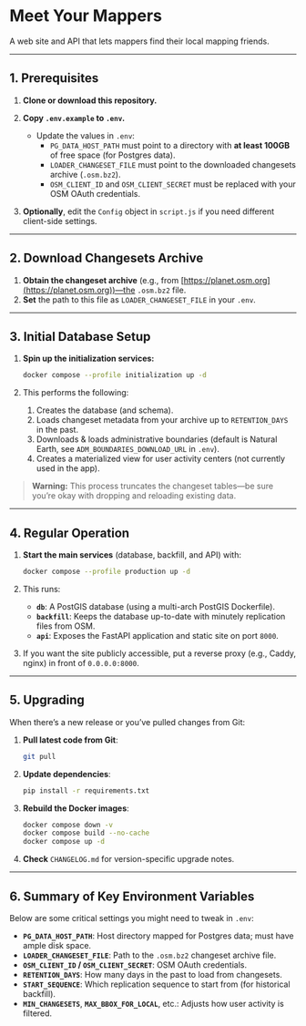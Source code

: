 # Meet Your Mappers

A web site and API that lets mappers find their local mapping friends.

---

## 1. Prerequisites

1. **Clone or download this repository.**  
2. **Copy `.env.example` to `.env`.**  
   - Update the values in `.env`:
     - `PG_DATA_HOST_PATH` must point to a directory with **at least 100GB** of free space (for Postgres data).
     - `LOADER_CHANGESET_FILE` must point to the downloaded changesets archive (`.osm.bz2`).
     - `OSM_CLIENT_ID` and `OSM_CLIENT_SECRET` must be replaced with your OSM OAuth credentials.

3. **Optionally**, edit the `Config` object in `script.js` if you need different client-side settings.

---

## 2. Download Changesets Archive

1. **Obtain the changeset archive** (e.g., from [https://planet.osm.org](https://planet.osm.org))—the `.osm.bz2` file.
2. **Set** the path to this file as `LOADER_CHANGESET_FILE` in your `.env`.

---

## 3. Initial Database Setup

1. **Spin up the initialization services:**

   ```bash
   docker compose --profile initialization up -d
   ```
   
2. This performs the following:
   1. Creates the database (and schema).
   2. Loads changeset metadata from your archive up to `RETENTION_DAYS` in the past.
   3. Downloads & loads administrative boundaries (default is Natural Earth, see `ADM_BOUNDARIES_DOWNLOAD_URL` in `.env`).
   4. Creates a materialized view for user activity centers (not currently used in the app).

> **Warning:** This process truncates the changeset tables—be sure you’re okay with dropping and reloading existing data.

---

## 4. Regular Operation

1. **Start the main services** (database, backfill, and API) with:
   ```bash
   docker compose --profile production up -d
   ```

2. This runs:
   - **`db`**: A PostGIS database (using a multi-arch PostGIS Dockerfile).  
   - **`backfill`**: Keeps the database up-to-date with minutely replication files from OSM.  
   - **`api`**: Exposes the FastAPI application and static site on port `8000`.  

3. If you want the site publicly accessible, put a reverse proxy (e.g., Caddy, nginx) in front of `0.0.0.0:8000`.

---

## 5. Upgrading

When there’s a new release or you’ve pulled changes from Git:

1. **Pull latest code from Git**:
   ```bash
   git pull
   ```
2. **Update dependencies**:
   ```bash
   pip install -r requirements.txt
   ```
3. **Rebuild the Docker images**:
   ```bash
   docker compose down -v
   docker compose build --no-cache
   docker compose up -d
   ```
4. **Check** `CHANGELOG.md` for version-specific upgrade notes.

---

## 6. Summary of Key Environment Variables

Below are some critical settings you might need to tweak in `.env`:

- **`PG_DATA_HOST_PATH`**: Host directory mapped for Postgres data; must have ample disk space.  
- **`LOADER_CHANGESET_FILE`**: Path to the `.osm.bz2` changeset archive file.  
- **`OSM_CLIENT_ID` / `OSM_CLIENT_SECRET`**: OSM OAuth credentials.  
- **`RETENTION_DAYS`**: How many days in the past to load from changesets.  
- **`START_SEQUENCE`**: Which replication sequence to start from (for historical backfill).  
- **`MIN_CHANGESETS`**, **`MAX_BBOX_FOR_LOCAL`**, etc.: Adjusts how user activity is filtered.  